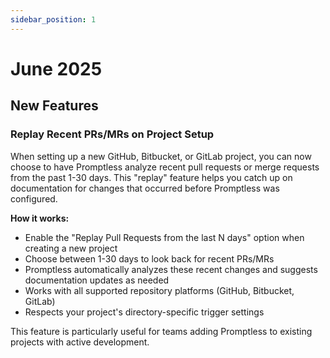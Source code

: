 ```yaml
---
sidebar_position: 1
---
```


# June 2025

## New Features

### Replay Recent PRs/MRs on Project Setup

When setting up a new GitHub, Bitbucket, or GitLab project, you can now choose to have Promptless analyze recent pull requests or merge requests from the past 1-30 days. This "replay" feature helps you catch up on documentation for changes that occurred before Promptless was configured.

**How it works:**
- Enable the "Replay Pull Requests from the last N days" option when creating a new project
- Choose between 1-30 days to look back for recent PRs/MRs
- Promptless automatically analyzes these recent changes and suggests documentation updates as needed
- Works with all supported repository platforms (GitHub, Bitbucket, GitLab)
- Respects your project's directory-specific trigger settings

This feature is particularly useful for teams adding Promptless to existing projects with active development.